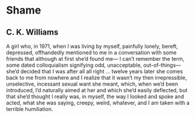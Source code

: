 # Shame
## C. K. Williams
A girl who, in 1971, when I was living by myself, painfully lonely, bereft,
depressed,
offhandedly mentioned to me in a conversation with some friends that although
at first she’d found me—
I can’t remember the term, some dated colloquialism signifying odd,
unacceptable, out-of-things—
she’d decided that I was after all all right ... twelve years later she comes
back to me from nowhere
and I realize that it wasn’t my then irrepressible, unselective, incessant
sexual want she meant,
which, when we’d been introduced, I’d naturally aimed at her and which she’d
easily deflected,
but that she’d thought I really was, in myself, the way I looked and spoke and
acted,
what she was saying, creepy, weird, whatever, and I am taken with a terrible
humiliation.